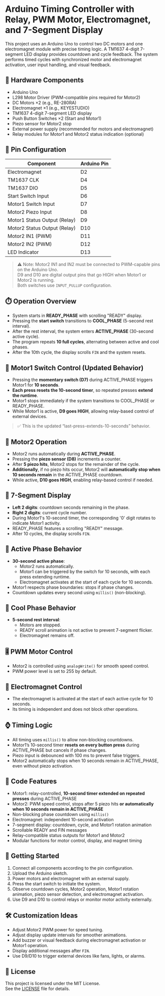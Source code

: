 # Arduino Timing Controller with Relay, PWM Motor, Electromagnet, and 7-Segment Display

This project uses an Arduino Uno to control two DC motors and one electromagnet module with precise timing logic. A TM1637 4-digit 7-segment LED display provides countdown and cycle feedback. The system performs timed cycles with synchronized motor and electromagnet activation, user input handling, and visual feedback.

## 🔧 Hardware Components

- Arduino Uno  
- L298 Motor Driver (PWM-compatible pins required for Motor2)  
- DC Motors ×2 (e.g., RE-280RA)  
- Electromagnet ×1 (e.g., KEYESTUDIO)  
- TM1637 4-digit 7-segment LED display  
- Push Button Switches ×2 (Start and Motor1)  
- Piezo sensor for Motor2 stop  
- External power supply (recommended for motors and electromagnet)  
- Relay modules for Motor1 and Motor2 status indication (optional)

## 📍 Pin Configuration

| Component                    | Arduino Pin |
|-----------------------------|-------------|
| Electromagnet               | D2          |
| TM1637 CLK                  | D4          |
| TM1637 DIO                  | D5          |
| Start Switch Input          | D6          |
| Motor1 Switch Input         | D7          |
| Motor2 Piezo Input          | D8          |
| Motor1 Status Output (Relay)| D9          |
| Motor2 Status Output (Relay)| D10         |
| Motor2 IN1 (PWM)            | D11         |
| Motor2 IN2 (PWM)            | D12         |
| LED Indicator               | D13         |

> ⚠️ Note: Motor2 IN1 and IN2 must be connected to PWM-capable pins on the Arduino Uno.  
> D9 and D10 are digital output pins that go HIGH when Motor1 or Motor2 is running.  
> Both switches use `INPUT_PULLUP` configuration.

## ⏱️ Operation Overview

- System starts in **READY_PHASE** with scrolling "READY" display.  
- Pressing the **start switch** transitions to **COOL_PHASE** (5-second rest interval).  
- After the rest interval, the system enters **ACTIVE_PHASE** (30-second active cycle).  
- The program repeats **10 full cycles**, alternating between active and cool phases.  
- After the 10th cycle, the display scrolls `FIN` and the system resets.

## 🔹 Motor1 Switch Control (Updated Behavior)

- Pressing the **momentary switch (D7)** during ACTIVE_PHASE triggers Motor1 for **10 seconds**.  
- **Each press resets the 10-second timer**, so repeated presses **extend the runtime**.  
- Motor1 stops immediately if the system transitions to COOL_PHASE or READY_PHASE.  
- While Motor1 is active, **D9 goes HIGH**, allowing relay-based control of external devices.  

> ✅ This is the updated “last-press-extends-10-seconds” behavior.

## 🔹 Motor2 Operation

- Motor2 runs automatically during **ACTIVE_PHASE**.  
- Pressing the **piezo sensor (D8)** increments a counter.  
- After **5 piezo hits**, Motor2 stops for the remainder of the cycle.  
- **Additionally**, if no piezo hits occur, Motor2 will **automatically stop when 10 seconds remain** in the ACTIVE_PHASE countdown.  
- While active, **D10 goes HIGH**, enabling relay-based control if needed.

## 🔹 7-Segment Display

- **Left 2 digits**: countdown seconds remaining in the phase.  
- **Right 2 digits**: current cycle number.  
- During Motor1's 10-second timer, the corresponding '0' digit rotates to indicate Motor1 activity.  
- READY_PHASE features a scrolling "READY" message.  
- After 10 cycles, the display scrolls `FIN`.

## 🔹 Active Phase Behavior

- **30-second active phase**:  
  - Motor2 runs automatically.  
  - Motor1 can be triggered by the switch for 10 seconds, with each press extending runtime.  
  - Electromagnet activates at the start of each cycle for 10 seconds.  
- Motor1 respects phase boundaries: stops if phase changes.  
- Countdown updates every second using `millis()` (non-blocking).

## 🔹 Cool Phase Behavior

- **5-second rest interval**:  
  - Motors are stopped.  
  - READY scroll animation is not active to prevent 7-segment flicker.  
  - Electromagnet remains off.

## 🎚️ PWM Motor Control

- Motor2 is controlled using `analogWrite()` for smooth speed control.  
- PWM power level is set to 255 by default.

## 🧲 Electromagnet Control

- The electromagnet is activated at the start of each active cycle for 10 seconds.  
- Its timing is independent and does not block other operations.

## ⌚ Timing Logic

- All timing uses `millis()` to allow non-blocking countdowns.  
- Motor1’s 10-second timer **resets on every button press** during ACTIVE_PHASE but cancels if phase changes.  
- Piezo input is debounced with 100 ms to prevent false triggers.  
- Motor2 automatically stops when 10 seconds remain in ACTIVE_PHASE, even without piezo activation.

## 📄 Code Features

- Motor1: relay-controlled, **10-second timer extended on repeated presses** during ACTIVE_PHASE  
- Motor2: PWM speed control, stops after 5 piezo hits **or automatically when 10 seconds remain in ACTIVE_PHASE**  
- Non-blocking phase countdown using `millis()`  
- Electromagnet: independent 10-second activation  
- 7-segment display: countdown, cycle, and Motor1 rotation animation  
- Scrollable READY and FIN messages  
- Relay-compatible status outputs for Motor1 and Motor2  
- Modular functions for motor control, display, and magnet timing

## 🚀 Getting Started

1. Connect all components according to the pin configuration.  
2. Upload the Arduino sketch.  
3. Power motors and electromagnet with an external supply.  
4. Press the start switch to initiate the system.  
5. Observe countdown cycles, Motor2 operation, Motor1 rotation animation, piezo sensor detection, and electromagnet activation.  
6. Use D9 and D10 to control relays or monitor motor activity externally.

## 🛠️ Customization Ideas

- Adjust Motor2 PWM power for speed tuning.  
- Adjust display update intervals for smoother animations.  
- Add buzzer or visual feedback during electromagnet activation or Motor1 operation.  
- Display additional messages after `FIN`.  
- Use D9/D10 to trigger external devices like fans, lights, or alarms.

## 📜 License

This project is licensed under the MIT License.  
See the [LICENSE](LICENSE) file for details.
